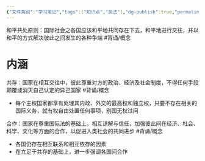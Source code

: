 ```yaml
---
{"文件类别":"学习笔记","tags":["知识点","民法"],"dg-publish":true,"permalink":"/学习笔记studyup/知识点cheese/和平共处原则/","dgPassFrontmatter":true,"created":"2024-09-25T20:32:12.547+08:00","updated":"2024-10-25T12:12:27.500+08:00"}
---
```


和平共处原则：国际社会之各国应该和平地共同存在下去，和平地进行交往，并以和平的方式解决彼此之间发生的各种争端 #背诵/概念 

# 内涵
共存：国家在相互交往中，彼此尊重对方的政治、经济及社会制度，不得任何手段颠覆或消灭自己认定的异己国家 #背诵/概念 
- 每个主权国家都享有处理其内政、外交的最高权和独立权，只要不存在相关的国际义务，就有权自由处置任何事项，别国无权过问

合作：国家在尊重国际法的基础上，相互谅解与信任，加强彼此间在经济、社会、科学、文化等方面的合作，以促进人类社会的共同进步 #背诵/概念 
- 各国仍存在相互联系和相互依存的因素
- 在立足于共存的基础上，进一步强调各国间合作